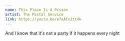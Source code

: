 ```yaml
---
name: This Place Is A Prison
artist: The Postal Service
link: https://youtu.be/e7aAtnJtt4k
---
```


And I know that it's not a party
If it happens every night
